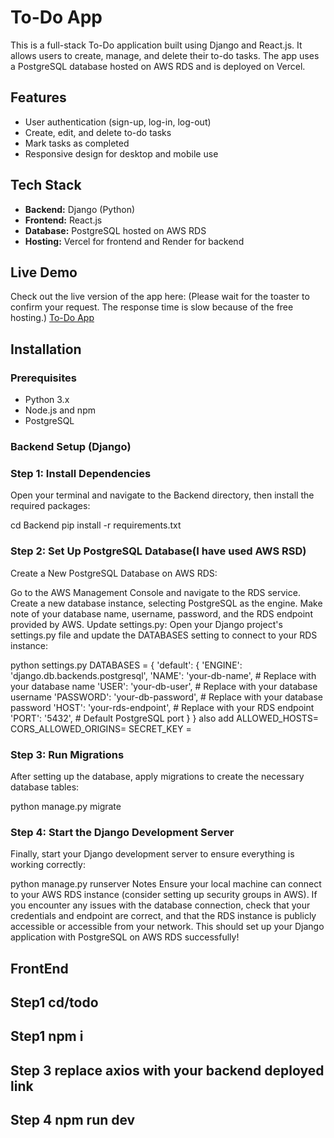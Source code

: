 # To-Do App

This is a full-stack To-Do application built using Django and React.js. It allows users to create, manage, and delete their to-do tasks. The app uses a PostgreSQL database hosted on AWS RDS and is deployed on Vercel.

## Features

- User authentication (sign-up, log-in, log-out)
- Create, edit, and delete to-do tasks
- Mark tasks as completed
- Responsive design for desktop and mobile use

## Tech Stack

- **Backend:** Django (Python)
- **Frontend:** React.js
- **Database:** PostgreSQL hosted on AWS RDS
- **Hosting:** Vercel for frontend and Render for backend

## Live Demo

Check out the live version of the app here: (Please wait for the toaster to confirm your request. The response time is slow because of the free hosting.) [To-Do App](https://todo-app-django-react-3o9g.vercel.app/)

## Installation

### Prerequisites

- Python 3.x
- Node.js and npm
- PostgreSQL

### Backend Setup (Django)

### Step 1: Install Dependencies
Open your terminal and navigate to the Backend directory, then install the required packages:


cd Backend
pip install -r requirements.txt

### Step 2: Set Up PostgreSQL Database(I have used AWS RSD)
Create a New PostgreSQL Database on AWS RDS:

Go to the AWS Management Console and navigate to the RDS service.
Create a new database instance, selecting PostgreSQL as the engine.
Make note of your database name, username, password, and the RDS endpoint provided by AWS.
Update settings.py: Open your Django project's settings.py file and update the DATABASES setting to connect to your RDS instance:

python
settings.py
DATABASES = {
    'default': {
        'ENGINE': 'django.db.backends.postgresql',
        'NAME': 'your-db-name',        # Replace with your database name
        'USER': 'your-db-user',        # Replace with your database username
        'PASSWORD': 'your-db-password', # Replace with your database password
        'HOST': 'your-rds-endpoint',   # Replace with your RDS endpoint
        'PORT': '5432',                 # Default PostgreSQL port
    }
}
also add 
ALLOWED_HOSTS=
CORS_ALLOWED_ORIGINS=
SECRET_KEY =

### Step 3: Run Migrations
After setting up the database, apply migrations to create the necessary database tables:


python manage.py migrate
### Step 4: Start the Django Development Server
Finally, start your Django development server to ensure everything is working correctly:

python manage.py runserver
Notes
Ensure your local machine can connect to your AWS RDS instance (consider setting up security groups in AWS).
If you encounter any issues with the database connection, check that your credentials and endpoint are correct, and that the RDS instance is publicly accessible or accessible from your network.
This should set up your Django application with PostgreSQL on AWS RDS successfully!

## FrontEnd 

## Step1 cd/todo

## Step1 npm i

## Step 3 replace axios with your backend deployed link

## Step 4 npm run dev

